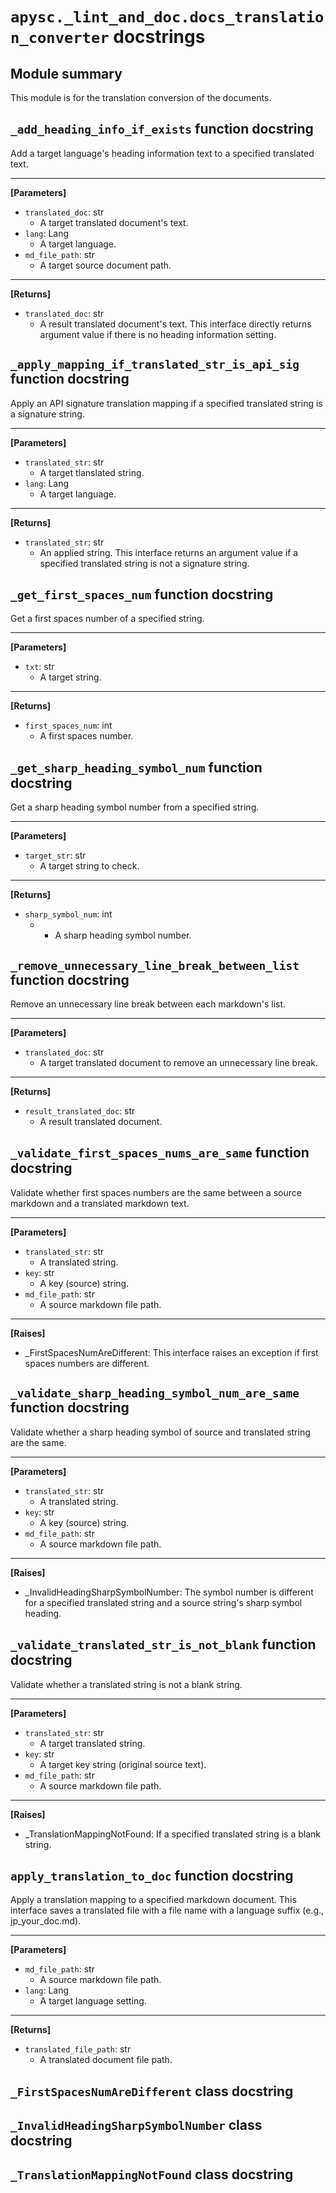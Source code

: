 # `apysc._lint_and_doc.docs_translation_converter` docstrings

## Module summary

This module is for the translation conversion of the documents.

## `_add_heading_info_if_exists` function docstring

Add a target language's heading information text to a specified translated text.<hr>

**[Parameters]**

- `translated_doc`: str
  - A target translated document's text.
- `lang`: Lang
  - A target language.
- `md_file_path`: str
  - A target source document path.

<hr>

**[Returns]**

- `translated_doc`: str
  - A result translated document's text. This interface directly returns argument value if there is no heading information setting.

## `_apply_mapping_if_translated_str_is_api_sig` function docstring

Apply an API signature translation mapping if a specified translated string is a signature string.<hr>

**[Parameters]**

- `translated_str`: str
  - A target tlanslated string.
- `lang`: Lang
  - A target language.

<hr>

**[Returns]**

- `translated_str`: str
  - An applied string. This interface returns an argument value if a specified translated string is not a signature string.

## `_get_first_spaces_num` function docstring

Get a first spaces number of a specified string.<hr>

**[Parameters]**

- `txt`: str
  - A target string.

<hr>

**[Returns]**

- `first_spaces_num`: int
  - A first spaces number.

## `_get_sharp_heading_symbol_num` function docstring

Get a sharp heading symbol number from a specified string.<hr>

**[Parameters]**

- `target_str`: str
  - A target string to check.

<hr>

**[Returns]**

- `sharp_symbol_num`: int
  - - A sharp heading symbol number.

## `_remove_unnecessary_line_break_between_list` function docstring

Remove an unnecessary line break between each markdown's list.<hr>

**[Parameters]**

- `translated_doc`: str
  - A target translated document to remove an unnecessary line break.

<hr>

**[Returns]**

- `result_translated_doc`: str
  - A result translated document.

## `_validate_first_spaces_nums_are_same` function docstring

Validate whether first spaces numbers are the same between a source markdown and a translated markdown text.<hr>

**[Parameters]**

- `translated_str`: str
  - A translated string.
- `key`: str
  - A key (source) string.
- `md_file_path`: str
  - A source markdown file path.

<hr>

**[Raises]**

- _FirstSpacesNumAreDifferent: This interface raises an exception if first spaces numbers are different.

## `_validate_sharp_heading_symbol_num_are_same` function docstring

Validate whether a sharp heading symbol of source and translated string are the same.<hr>

**[Parameters]**

- `translated_str`: str
  - A translated string.
- `key`: str
  - A key (source) string.
- `md_file_path`: str
  - A source markdown file path.

<hr>

**[Raises]**

- _InvalidHeadingSharpSymbolNumber: The symbol number is different for a specified translated string and a source string's sharp symbol heading.

## `_validate_translated_str_is_not_blank` function docstring

Validate whether a translated string is not a blank string.<hr>

**[Parameters]**

- `translated_str`: str
  - A target translated string.
- `key`: str
  - A target key string (original source text).
- `md_file_path`: str
  - A source markdown file path.

<hr>

**[Raises]**

- _TranslationMappingNotFound: If a specified translated string is a blank string.

## `apply_translation_to_doc` function docstring

Apply a translation mapping to a specified markdown document. This interface saves a translated file with a file name with a language suffix (e.g., jp_your_doc.md).<hr>

**[Parameters]**

- `md_file_path`: str
  - A source markdown file path.
- `lang`: Lang
  - A target language setting.

<hr>

**[Returns]**

- `translated_file_path`: str
  - A translated document file path.

## `_FirstSpacesNumAreDifferent` class docstring

## `_InvalidHeadingSharpSymbolNumber` class docstring

## `_TranslationMappingNotFound` class docstring